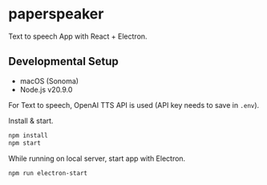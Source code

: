 # paperspeaker
Text to speech App with React + Electron.

## Developmental Setup
- macOS (Sonoma)
- Node.js v20.9.0

For Text to speech, OpenAI TTS API is used (API key needs to save in `.env`).

Install & start.
```sh
npm install
npm start
```

While running on local server, start app with Electron.
```sh
npm run electron-start
```
